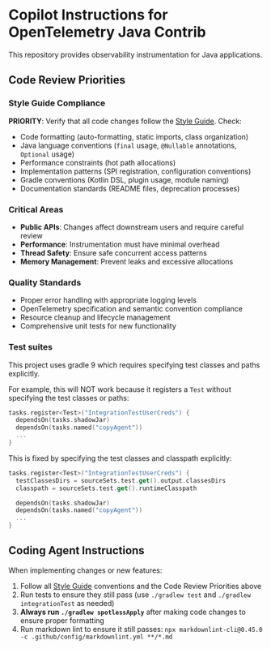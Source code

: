 # Copilot Instructions for OpenTelemetry Java Contrib

This repository provides observability instrumentation for Java applications.

## Code Review Priorities

### Style Guide Compliance

**PRIORITY**: Verify that all code changes follow the [Style Guide](../docs/style-guide.md). Check:

- Code formatting (auto-formatting, static imports, class organization)
- Java language conventions (`final` usage, `@Nullable` annotations, `Optional` usage)
- Performance constraints (hot path allocations)
- Implementation patterns (SPI registration, configuration conventions)
- Gradle conventions (Kotlin DSL, plugin usage, module naming)
- Documentation standards (README files, deprecation processes)

### Critical Areas

- **Public APIs**: Changes affect downstream users and require careful review
- **Performance**: Instrumentation must have minimal overhead
- **Thread Safety**: Ensure safe concurrent access patterns
- **Memory Management**: Prevent leaks and excessive allocations

### Quality Standards

- Proper error handling with appropriate logging levels
- OpenTelemetry specification and semantic convention compliance
- Resource cleanup and lifecycle management
- Comprehensive unit tests for new functionality

### Test suites

This project uses gradle 9 which requires specifying test classes and paths explicitly.

For example, this will NOT work because it registers a `Test` without specifying the test classes or paths:

```kotlin
tasks.register<Test>("IntegrationTestUserCreds") {
  dependsOn(tasks.shadowJar)
  dependsOn(tasks.named("copyAgent"))
  ...
}
```

This is fixed by specifying the test classes and classpath explicitly:

```kotlin
tasks.register<Test>("IntegrationTestUserCreds") {
  testClassesDirs = sourceSets.test.get().output.classesDirs
  classpath = sourceSets.test.get().runtimeClasspath

  dependsOn(tasks.shadowJar)
  dependsOn(tasks.named("copyAgent"))
  ...
}
```

## Coding Agent Instructions

When implementing changes or new features:

1. Follow all [Style Guide](../docs/style-guide.md) conventions and the Code Review Priorities above
2. Run tests to ensure they still pass (use `./gradlew test` and `./gradlew integrationTest` as needed)
3. **Always run `./gradlew spotlessApply`** after making code changes to ensure proper formatting
4. Run markdown lint to ensure it still passes: `npx markdownlint-cli@0.45.0 -c .github/config/markdownlint.yml **/*.md`
